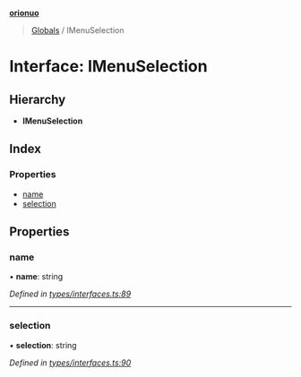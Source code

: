 **[orionuo](../README.md)**

> [Globals](../globals.md) / IMenuSelection

# Interface: IMenuSelection

## Hierarchy

* **IMenuSelection**

## Index

### Properties

* [name](imenuselection.md#name)
* [selection](imenuselection.md#selection)

## Properties

### name

•  **name**: string

*Defined in [types/interfaces.ts:89](https://github.com/msviha/orionuo/blob/ff1a9e9/src/types/interfaces.ts#L89)*

___

### selection

•  **selection**: string

*Defined in [types/interfaces.ts:90](https://github.com/msviha/orionuo/blob/ff1a9e9/src/types/interfaces.ts#L90)*
